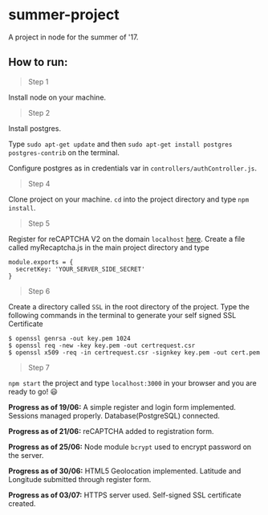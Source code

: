 # summer-project

A project in node for the summer of '17.

## How to run:
> Step 1

Install node on your machine.
> Step 2

Install postgres.

Type `sudo apt-get update` and then `sudo apt-get install postgres postgres-contrib` on the terminal.

Configure postgres as in credentials var in `controllers/authController.js`.

> Step 4

Clone project on your machine.  `cd` into the project directory and type `npm install`.

> Step 5

Register for reCAPTCHA V2 on the domain `localhost` [here](https://www.google.com/recaptcha/intro/android.html).
Create a file called myRecaptcha.js in the main project directory and type
```
module.exports = {
  secretKey: 'YOUR_SERVER_SIDE_SECRET'
}
```

> Step 6

Create a directory called `SSL` in the root directory of the project. Type the following commands in the terminal to generate your self signed SSL Certificate
```
$ openssl genrsa -out key.pem 1024 
$ openssl req -new -key key.pem -out certrequest.csr
$ openssl x509 -req -in certrequest.csr -signkey key.pem -out cert.pem
```

> Step 7

`npm start` the project and type `localhost:3000` in your browser and you are ready to go! :smiley:


**Progress as of 19/06:** A simple register and login form implemented. Sessions managed properly. Database(PostgreSQL) connected.

**Progress as of 21/06:** reCAPTCHA added to registration form.

**Progress as of 25/06:** Node module `bcrypt` used to encrypt password on the server.

**Progress as of 30/06:** HTML5 Geolocation implemented. Latitude and Longitude submitted through register form.

**Progress as of 03/07:** HTTPS server used. Self-signed SSL certificate created.
